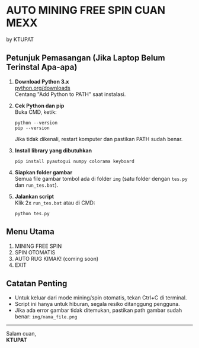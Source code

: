 # AUTO MINING FREE SPIN CUAN MEXX
by KTUPAT

## Petunjuk Pemasangan (Jika Laptop Belum Terinstal Apa-apa)

1. **Download Python 3.x**  
   [python.org/downloads](https://www.python.org/downloads/)  
   Centang "Add Python to PATH" saat instalasi.

2. **Cek Python dan pip**  
   Buka CMD, ketik:
   ```
   python --version
   pip --version
   ```
   Jika tidak dikenali, restart komputer dan pastikan PATH sudah benar.

3. **Install library yang dibutuhkan**  
   ```
   pip install pyautogui numpy colorama keyboard
   ```

4. **Siapkan folder gambar**  
   Semua file gambar tombol ada di folder `img` (satu folder dengan `tes.py` dan `run_tes.bat`).

5. **Jalankan script**  
   Klik 2x `run_tes.bat` atau di CMD:
   ```
   python tes.py
   ```

## Menu Utama

1. MINING FREE SPIN  
2. SPIN OTOMATIS  
3. AUTO RUG KIMAK! (coming soon)  
4. EXIT  

## Catatan Penting

- Untuk keluar dari mode mining/spin otomatis, tekan Ctrl+C di terminal.
- Script ini hanya untuk hiburan, segala resiko ditanggung pengguna.
- Jika ada error gambar tidak ditemukan, pastikan path gambar sudah benar: `img/nama_file.png`

---

Salam cuan,  
**KTUPAT**